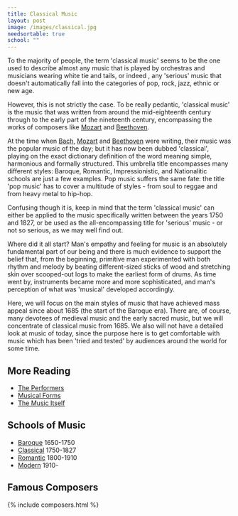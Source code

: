 ```yaml
---
title: Classical Music
layout: post
image: /images/classical.jpg
needsortable: true
school: ""
---
```


To the majority of people, the term 'classical music' seems to be the one used to describe almost any music that is played by orchestras and musicians wearing white tie and tails, or indeed , any 'serious' music that doesn't automatically fall into the categories of pop, rock, jazz, ethnic or new age.
 
However, this is not strictly the case. To be really pedantic, 'classical music' is the music that was written from around the mid-eighteenth century through to the early part of the nineteenth century, encompassing the works of composers like [Mozart](/classical/WMoz) and [Beethoven](/classical/LBee).

At the time when [Bach](/classical/JBac), [Mozart](/classical/WMoz) and [Beethoven](/classical/LBee) were writing, their music was the popular music of the day; but it has now been dubbed 'classical', playing on the exact dictionary definition of the word meaning simple, harmonious and formally structured. This umbrella title encompasses many different styles: Baroque, Romantic, Impressionistic, and Nationalitic schools are just a few examples. Pop music suffers the same fate: the title 'pop music' has to cover a multitude of styles - from soul to reggae and from heavy metal to hip-hop.

Confusing though it is, keep in mind that the term 'classical music' can either be applied to the music specifically written between the years 1750 and 1827, or be used as the all-encompassing title for 'serious' music - or not so serious, as we may well find out.

Where did it all start? Man's empathy and feeling for music is an absolutely fundamental part of our being and there is much evidence to support the belief that, from the beginning, primitive man experimented with both rhythm and melody by beating different-sized sticks of wood and stretching skin over scooped-out logs to make the earliest form of drums. As time went by, instruments became more and more sophisticated, and man's perception of what was 'musical' developed accordingly.

Here, we will focus on the main styles of music that have achieved mass appeal since about 1685 (the start of the Baroque era). There are, of course, many devotees of medieval music and the early sacred music, but we will concentrate of classical music from 1685.  We also will not have a detailed look at music of today, since the purpose here is to get comfortable with music which has been 'tried and tested' by audiences around the world for some time. 

## More Reading

- [The Performers](/classical/performers)
- [Musical Forms](/classical/musicalforms)
- [The Music Itself](/classical/musicitself)

## Schools of Music

- [Baroque](/classical/Baroque) 1650-1750
- [Classical](/classical/Classical) 1750-1827
- [Romantic](/classical/Romantic) 1800-1910
- [Modern](/classical/Modern) 1910-

## Famous Composers

{% include composers.html %}
